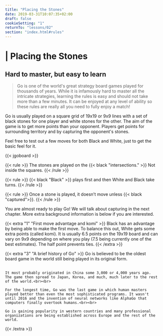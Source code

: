 ```yaml
---
title: "Placing the Stones"
date: 2019-03-31T10:07:35+02:00
draft: false
cookieSetting: "1"
returnTo: "lessons/02"
section: "index.html#rules"
---
```


# | Placing the Stones
## Hard to master, but easy to learn

> Go is one of the world's great strategy board games played for thousands of years. While it is infamously hard to master all the intricate strategies, learning the rules is easy and should not take more than a few minutes. It can be enjoyed at any level of ability so these rules are really all you need to fully enjoy a match!

Go is usually played on a square grid of 19x19 or 9x9 lines with a set of black stones for one player and white stones for the other. The aim of the game is to get more points than your opponent. Players get points for surrounding territory and by capturing the opponent's stones.

Feel free to test out a few moves for both Black and White, just to get the basic feel for it. 

{{< jgoboard >}}

{{< rule >}}
The stones are played on the {{< black "intersections." >}} Not inside the squares.
{{< /rule >}}

{{< rule >}}
{{< black "Black" >}} plays first and then White and Black take turns.
{{< /rule >}}

{{< rule >}}
Once a stone is played, it doesn’t move unless {{< black "captured">}}.
{{< /rule >}}

You are almost ready to play Go! We will talk about capturing in the next chapter.
More extra background information is below if you are interested.


{{< extra "1" "First move advantage and komi" >}}
	Black has an advantage by being able to make the first move. To balance this out, White gets some extra points (called komi). 
    It is usually 6.5 points on the 19x19 board and can vary on 9x9 depending on where you play (7.5 being currently one of the best estimates). The half point prevents ties.
{{< /extra >}}

{{< extra "3" "A brief history of Go" >}}
	Go is believed to be the oldest board game in the world still being played in its original form.<br><br>
	
	It most probably originated in China some 3,000 or 4,000 years ago. The game then spread to Japan, Korea, and much, much later to the rest of the world.<br><br>
	
	For the longest time, Go was the last game in which human masters played better than even the most sophisticated programs. It wasn't until 2016 and the invention of neural networks like AlphaGo that computers finally overtook humans.<br><br>
	
	Go is gaining popularity in western countries and many professional organizations are being established across Europe and the rest of the world.
{{< /extra >}}
